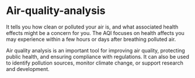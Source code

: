 # Air-quality-analysis
It tells you how clean or polluted your air is, and what associated health effects might be a concern for you. The AQI focuses on health affects you may experience within a few hours or days after breathing polluted air. 

Air quality analysis is an important tool for improving air quality, protecting public health, and ensuring compliance with regulations. It can also be used to identify pollution sources, monitor climate change, or support research and development.
